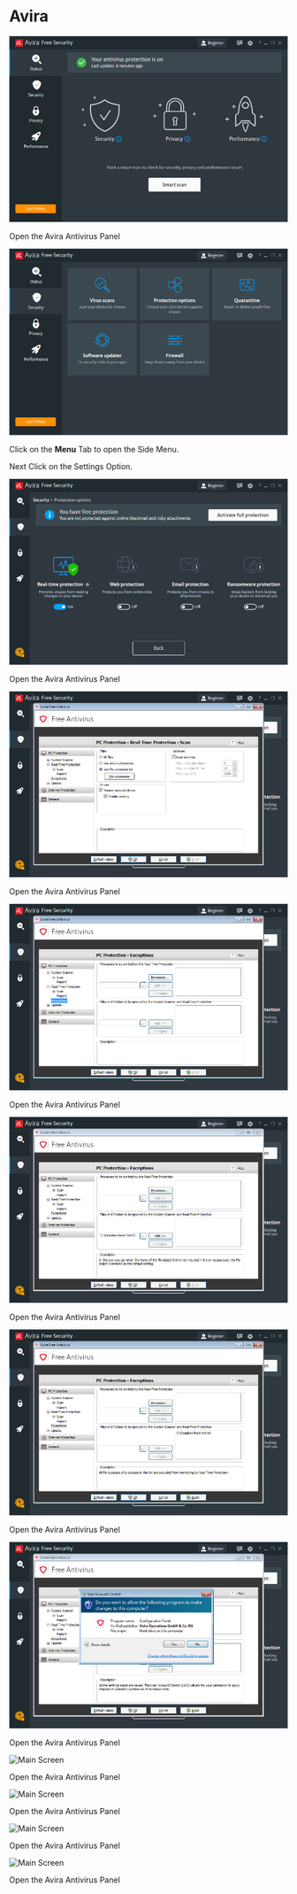 # Avira

![Main Screen](../../../.gitbook/assets/Avira-1.PNG)

Open the Avira Antivirus Panel

![Side Menu](../../../.gitbook/assets/Avira-2.PNG)

Click on the **Menu** Tab to open the Side Menu.

Next Click on the Settings Option.

![Main Screen](../../../.gitbook/assets/Avira-3.PNG)

Open the Avira Antivirus Panel

![Main Screen](../../../.gitbook/assets/Avira-4.PNG)

Open the Avira Antivirus Panel

![Main Screen](../../../.gitbook/assets/Avira-5.PNG)

Open the Avira Antivirus Panel

![Main Screen](../../../.gitbook/assets/Avira-6.PNG)

Open the Avira Antivirus Panel

![Main Screen](../../../.gitbook/assets/Avira-7.PNG)

Open the Avira Antivirus Panel

![Main Screen](../../../.gitbook/assets/Avira-8.PNG)

Open the Avira Antivirus Panel

![Main Screen](../../../.gitbook/assets/Avira-9.PNG)

Open the Avira Antivirus Panel

![Main Screen](../../../.gitbook/assets/Avira-10.PNG)

Open the Avira Antivirus Panel

![Main Screen](../../../.gitbook/assets/Avira-11.PNG)

Open the Avira Antivirus Panel

![Main Screen](../../../.gitbook/assets/Avira-12.PNG)

Open the Avira Antivirus Panel
